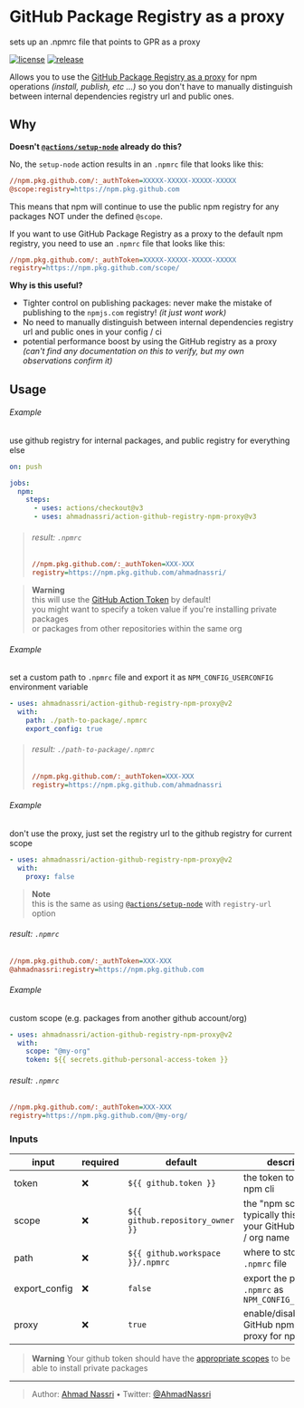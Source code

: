 # GitHub Package Registry as a proxy

sets up an .npmrc file that points to GPR as a proxy

[![license][license-img]][license-url]
[![release][release-img]][release-url]

Allows you to use the [GitHub Package Registry as a proxy][] for npm operations *(install, publish, etc ...)* so you don't have to manually distinguish between internal dependencies registry url and public ones.

## Why

**Doesn't [`@actions/setup-node`][] already do this?**

No, the `setup-node` action results in an `.npmrc` file that looks like this:

``` ini
//npm.pkg.github.com/:_authToken=XXXXX-XXXXX-XXXXX-XXXXX
@scope:registry=https://npm.pkg.github.com
```

This means that npm will continue to use the public npm registry for any packages NOT under the defined `@scope`.

If you want to use GitHub Package Registry as a proxy to the default npm registry, you need to use an `.npmrc` file that looks like this:

``` ini
//npm.pkg.github.com/:_authToken=XXXXX-XXXXX-XXXXX-XXXXX
registry=https://npm.pkg.github.com/scope/
```

**Why is this useful?**

- Tighter control on publishing packages: never make the mistake of publishing to the `npmjs.com` registry! *(it just wont work)*
- No need to manually distinguish between internal dependencies registry url and public ones in your config / ci
- potential performance boost by using the GitHub registry as a proxy *(can't find any documentation on this to verify, but my own observations confirm it)*

## Usage

###### Example

use github registry for internal packages, and public registry for everything else

``` yaml
on: push

jobs:
  npm:
    steps:
      - uses: actions/checkout@v3
      - uses: ahmadnassri/action-github-registry-npm-proxy@v3
```

> ###### result: `.npmrc`
>
> ``` ini
> //npm.pkg.github.com/:_authToken=XXX-XXX
> registry=https://npm.pkg.github.com/ahmadnassri/
> ```

> **Warning**  
> this will use the [GitHub Action Token][] by default!  
> you might want to specify a token value if you're installing private packages  
> or packages from other repositories within the same org

###### Example

set a custom path to `.npmrc` file and export it as `NPM_CONFIG_USERCONFIG` environment variable

``` yaml
- uses: ahmadnassri/action-github-registry-npm-proxy@v2
  with:
    path: ./path-to-package/.npmrc
    export_config: true
```

> ###### result: `./path-to-package/.npmrc`
>
> ``` ini
> //npm.pkg.github.com/:_authToken=XXX-XXX
> registry=https://npm.pkg.github.com/ahmadnassri
> ```

###### Example

don't use the proxy, just set the registry url to the github registry for current scope

``` yaml
- uses: ahmadnassri/action-github-registry-npm-proxy@v2
  with:
    proxy: false
```

> **Note**  
> this is the same as using [`@actions/setup-node`][] with `registry-url` option

###### result: `.npmrc`

``` ini
//npm.pkg.github.com/:_authToken=XXX-XXX
@ahmadnassri:registry=https://npm.pkg.github.com
```

###### Example

custom scope (e.g. packages from another github account/org)

``` yaml
- uses: ahmadnassri/action-github-registry-npm-proxy@v2
  with:
    scope: "@my-org"
    token: ${{ secrets.github-personal-access-token }}
```

###### result: `.npmrc`

``` ini
//npm.pkg.github.com/:_authToken=XXX-XXX
registry=https://npm.pkg.github.com/@my-org/
```

### Inputs

| input         | required | default                          | description                                                             |
|---------------|----------|----------------------------------|-------------------------------------------------------------------------|
| token         | ❌       | `${{ github.token }}`            | the token to use with npm cli                                           |
| scope         | ❌       | `${{ github.repository_owner }}` | the "npm scope", typically this will be your GitHub username / org name |
| path          | ❌       | `${{ github.workspace }}/.npmrc` | where to store the `.npmrc` file                                        |
| export_config | ❌       | `false`                          | export the path to `.npmrc` as `NPM_CONFIG_USERCONFIG`                  |
| proxy         | ❌       | `true`                           | enable/disable the GitHub npm packages proxy for npm                    |

> **Warning**
> Your github token should have the [appropriate scopes][] to be able to install private packages

  [GitHub Package Registry as a proxy]: https://github.blog/2019-09-11-proxying-packages-with-github-package-registry-and-other-updates/
  [`@actions/setup-node`]: https://github.com/actions/setup-node
  [GitHub Action Token]: https://docs.github.com/en/actions/security-guides/automatic-token-authentication
  [appropriate scopes]: https://docs.github.com/en/packages/learn-github-packages/about-permissions-for-github-packages#about-scopes-and-permissions-for-package-registries

----
> Author: [Ahmad Nassri](https://www.ahmadnassri.com/) &bull;
> Twitter: [@AhmadNassri](https://twitter.com/AhmadNassri)

[license-url]: LICENSE
[license-img]: https://badgen.net/github/license/ahmadnassri/action-github-registry-npm-proxy

[release-url]: https://github.com/ahmadnassri/action-github-registry-npm-proxy/releases
[release-img]: https://badgen.net/github/release/ahmadnassri/action-github-registry-npm-proxy
